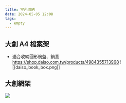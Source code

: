 ```yaml
---
title: 室內收納
date: 2024-05-05 12:08
tags:
  - empty
---
```


## 大創 A4 檔案架
- 適合收納圓形碗盤、鍋蓋
https://shop.daiso.com.tw/products/4984355713968
![[daiso_book_box.png]]

## 大創網架

![](https://www.youtube.com/watch?v=yno05S_lKWs)
